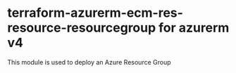 # terraform-azurerm-ecm-res-resource-resourcegroup for azurerm v4

This module is used to deploy an Azure Resource Group
